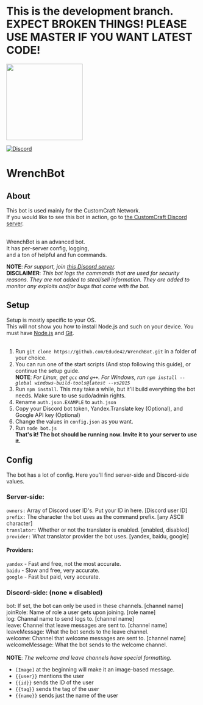 # This is the development branch. EXPECT BROKEN THINGS! PLEASE USE MASTER IF YOU WANT LATEST CODE!

<img src="https://repository-images.githubusercontent.com/160117136/8186cd80-63b0-11e9-88f6-fa3933300bc1" width="200">

[![Discord](https://discordapp.com/api/guilds/525487377817534484/embed.png)](https://discord.gg/sAxRWVb)

# WrenchBot
## About
This bot is used mainly for the CustomCraft Network.<br/>
If you would like to see this bot in action, go to [the CustomCraft Discord server](https://discord.gg/sAxRWVb).<br/><br/>

WrenchBot is an advanced bot.<br/>
It has per-server config, logging,<br/>
and a ton of helpful and fun commands.

**NOTE**: _For support, join [this Discord server](https://edude42.dev/support)._<br/>
**DISCLAIMER**: _This bot logs the commands that are used for security reasons. They are not added to steal/sell information. They are added to monitor any exploits and/or bugs that come with the bot._<br/>

## Setup
Setup is mostly specific to your OS.<br/>
This will not show you how to install Node.js and such on your device. You must have [Node.js](https://nodejs.org/) and [Git](https://git-scm.com/).<br/><br/>

1. Run `git clone https://github.com/Edude42/WrenchBot.git` in a folder of your choice.
2. You can run one of the start scripts (And stop following this guide), or continue the setup guide.<br/>
**NOTE**: _For Linux, get `gcc` and `g++`. For Windows, run `npm install --global windows-build-tools@latest --vs2015`_<br/>
3. Run `npm install`. This may take a while, but it'll build everything the bot needs. Make sure to use sudo/admin rights.<br/>
4. Rename `auth.json.EXAMPLE` to `auth.json`
5. Copy your Discord bot token, Yandex.Translate key (Optional), and Google API key (Optional)
6. Change the values in `config.json` as you want.
7. Run `node bot.js`<br/>
**That's it! The bot should be running now. Invite it to your server to use it.**

## Config
The bot has a lot of config. Here you'll find server-side and Discord-side values.<br/>
### Server-side:
`owners:` Array of Discord user ID's. Put your ID in here. [Discord user ID]<br/>
`prefix:` The character the bot uses as the command prefix. [any ASCII character]<br/>
`translator:` Whether or not the translator is enabled. [enabled, disabled]<br/>
`provider:` What translator provider the bot uses. [yandex, baidu, google]<br/>

#### Providers:
`yandex` - Fast and free, not the most accurate.<br/>
`baidu` - Slow and free, very accurate.<br/>
`google` - Fast but paid, very accurate.<br/>

### Discord-side: (none = disabled)
bot: If set, the bot can only be used in these channels. [channel name]<br/>
joinRole: Name of role a user gets upon joining. [role name]<br/>
log: Channal name to send logs to. [channel name]<br/>
leave: Channel that leave messages are sent to. [channel name]<br/>
leaveMessage: What the bot sends to the leave channel.<br/>
welcome: Channel that welcome messages are sent to. [channel name]<br/>
welcomeMessage: What the bot sends to the welcome channel.<br/><br/>
**NOTE**: _The welcome and leave channels have special formatting._
* `[Image]` at the beginning will make it an image-based message.<br/>
* `{{user}}` mentions the user<br/>
* `{{id}}` sends the ID of the user<br/>
* `{{tag}}` sends the tag of the user<br/>
* `{{name}}` sends just the name of the user<br/>
